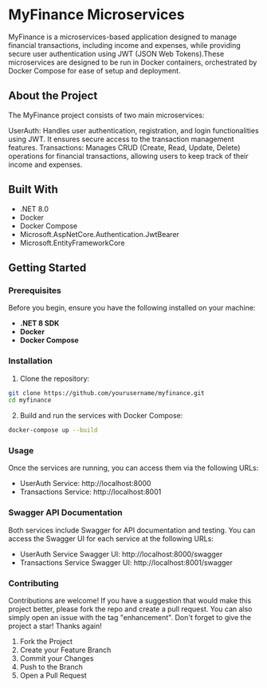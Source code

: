 # MyFinance Microservices

MyFinance is a microservices-based application designed to manage financial transactions, including income and expenses, while providing secure user authentication using JWT (JSON Web Tokens).These microservices are designed to be run in Docker containers, orchestrated by Docker Compose for ease of setup and deployment.

## About the Project

The MyFinance project consists of two main microservices:

UserAuth: Handles user authentication, registration, and login functionalities using JWT. It ensures secure access to the transaction management features.
Transactions: Manages CRUD (Create, Read, Update, Delete) operations for financial transactions, allowing users to keep track of their income and expenses.

## Built With

- .NET 8.0
- Docker
- Docker Compose
- Microsoft.AspNetCore.Authentication.JwtBearer
- Microsoft.EntityFrameworkCore

## Getting Started

### Prerequisites

Before you begin, ensure you have the following installed on your machine:

- **.NET 8 SDK**
- **Docker**
- **Docker Compose**

### Installation

1. Clone the repository:

```bash
git clone https://github.com/yourusername/myfinance.git
cd myfinance
```

2. Build and run the services with Docker Compose:

```bash
docker-compose up --build
```

### Usage

Once the services are running, you can access them via the following URLs:

- UserAuth Service: http://localhost:8000
- Transactions Service: http://localhost:8001

### Swagger API Documentation

Both services include Swagger for API documentation and testing. You can access the Swagger UI for each service at the following URLs:

- UserAuth Service Swagger UI: http://localhost:8000/swagger
- Transactions Service Swagger UI: http://localhost:8001/swagger

### Contributing

Contributions are welcome! If you have a suggestion that would make this project better, please fork the repo and create a pull request. You can also simply open an issue with the tag "enhancement". Don't forget to give the project a star! Thanks again!

1. Fork the Project
2. Create your Feature Branch
3. Commit your Changes
4. Push to the Branch
5. Open a Pull Request
